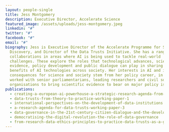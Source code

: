 ```yaml
---
layout: people-single
title: Jess Montgomery
description: Executive Director, Accelerate Science
featured_image: /assets/uploads/jess-montgomery.jpeg
linkedin: "#"
twitter: "#"
facebook: "#"
email: "#"
biography: Jess is Executive Director of the Accelerate Programme for Scientific
  Discovery, and Director of the Data Trusts Initiative. She has a range of
  collaborations in areas where AI is being used to tackle real-world
  challenges. These explore the roles that technological advances, scientific
  evidence, policy development and public dialogue can play in sharing the
  benefits of AI technologies across society. Her interests in AI and its
  consequences for science and society stem from her policy career, in which she
  worked with senior parliamentarians, leading researchers and civil society
  organisations to bring scientific evidence to bear on major policy issues.
publications:
  - creating-a-european-ai-powerhouse-a-strategic-research-agenda-from-the-european-learning-and-intelligent-systems-excellence-elise-consortium
  - data-trusts-from-theory-to-practice-working-paper-1
  - international-perspectives-on-the-development-of-data-institutions
  - a-research-agenda-for-data-trusts-working-paper-3
  - data-governance-in-the-21st-century-citizen-dialogue-and-the-development-of-data-trusts
  - democratising-the-digital-revolution-the-role-of-data-governance
  - from-research-data-ethics-principles-to-practice-data-trusts-as-a-governance-tool
---
```

